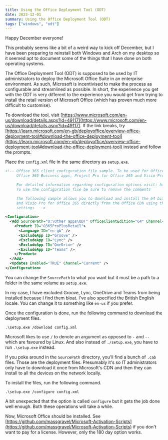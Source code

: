 ```yaml
---
title: Using the Office Deployment Tool (ODT)
date: 2023-12-01
summary: Using the Office Deployment Tool (ODT)
tags: ["windows", "odt"]
---
```


Happy December everyone!

This probably seems like a bit of a weird way to kick off December, but I have been preparing to reinstall both Windows and Arch on my desktop so it seemed apt to document some of the things that I have done on both operating systems.

The Office Deployment Tool (ODT) is supposed to be used by IT administrators to deploy the Microsoft Office Suite in an enterprise environment. As such, Microsoft is incentivised to make the process as configurable and streamlined as possible. In short, the experience you get with the ODT is very different to the experience you would get from trying to install the retail version of Microsoft Office (which has proven much more difficult to customise).

To download the tool, visit [https://www.microsoft.com/en-us/download/details.aspx?id=49117](https://www.microsoft.com/en-us/download/details.aspx?id=49117). If the link breaks, try [https://learn.microsoft.com/en-gb/deployoffice/overview-office-deployment-tool#download-the-office-deployment-tool](https://learn.microsoft.com/en-gb/deployoffice/overview-office-deployment-tool#download-the-office-deployment-tool) instead and follow the prompts.

Place the `config.xml` file in the same directory as `setup.exe`.

```xml
<!-- Office 365 client configuration file sample. To be used for Office 365 ProPlus apps,
     Office 365 Business apps, Project Pro for Office 365 and Visio Pro for Office 365.

     For detailed information regarding configuration options visit: http://aka.ms/ODT.
     To use the configuration file be sure to remove the comments

     The following sample allows you to download and install the 64 bit version of the Office 365 ProPlus apps
     and Visio Pro for Office 365 directly from the Office CDN using the Current Channel
     settings  -->

<Configuration>
  <Add SourcePath="D:\Other apps\ODT" OfficeClientEdition="64" Channel="Current">
    <Product ID="O365ProPlusRetail">
      <Language ID="en-gb" />
      <ExcludeApp ID="Groove" />
      <ExcludeApp ID="Lync" />
      <ExcludeApp ID="OneDrive" />
      <ExcludeApp ID="Teams" />
    </Product>
  </Add>
  <Updates Enabled="TRUE" Channel="Current" />
</Configuration>
```

You can change the `SourcePath` to what you want but it must be a path to a folder in the same volume as `setup.exe`.

In my case, I have excluded Groove, Lync, OneDrive and Teams from being installed because I find them bloat. I've also specified the British English locale. You can change it to something like `en-us` if you prefer.

Once the configuration is done, run the following command to download the deployment files.

```
.\setup.exe /download config.xml
```

Microsoft likes to use `/` to denote an argument as opposed to `-` and `--` which are favoured by Linux. And also instead of `./setup.exe`, you have to run `.\setup.exe` instead.

If you poke around in the `SourcePath` directory, you'll find a bunch of `.cab` files. Those are the deployment files. Presumably it's so IT administrators only have to download it once from Microsoft's CDN and then they can install to all the devices on the network locally.

To install the files, run the following command.

```
.\setup.exe /configure config.xml
```

A bit unexpected that the option is called `configure` but it gets the job done well enough. Both these operations will take a while.

Now, Microsoft Office should be installed. See [https://github.com/massgravel/Microsoft-Activation-Scripts](https://github.com/massgravel/Microsoft-Activation-Scripts) if you don't want to pay for a license. However, only the 180 day option works.
